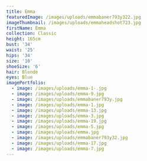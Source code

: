 ```yaml
---
title: Emma
featuredImage: /images/uploads/emmabaner793y322.jpg
imageThumbnail: /images/uploads/emmaheadshot723.jpg
firstName: Emma
collection: Classic
height: 165cm
bust: '34'
waist: '25'
hips: '34'
size: '10'
shoeSize: '6'
hair: Blonde
eyes: Blue
imagePortfolio:
  - image: /images/uploads/emma-1-.jpg
  - image: /images/uploads/emma-9.jpg
  - image: /images/uploads/emmabaner793y.jpg
  - image: /images/uploads/emma-1.jpg
  - image: /images/uploads/emma-13.jpg
  - image: /images/uploads/emma-3.jpg
  - image: /images/uploads/emma-19.jpg
  - image: /images/uploads/emma-5.jpg
  - image: /images/uploads/emma.jpg
  - image: /images/uploads/emmabaner793y32.jpg
  - image: /images/uploads/emma-17.jpg
  - image: /images/uploads/emma-7.jpg
---
```


